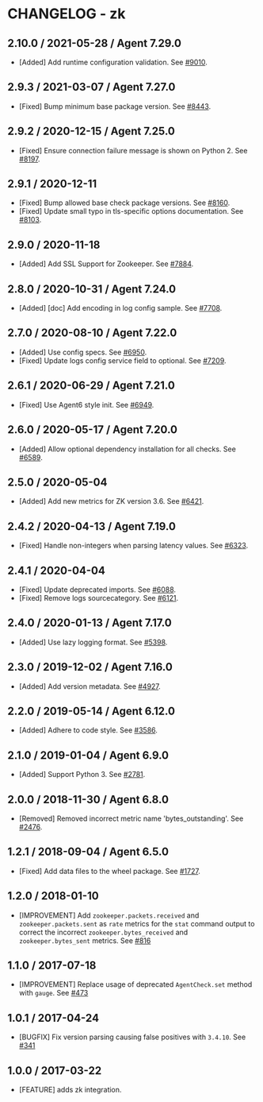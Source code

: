 # CHANGELOG - zk

## 2.10.0 / 2021-05-28 / Agent 7.29.0

* [Added] Add runtime configuration validation. See [#9010](https://github.com/DataDog/integrations-core/pull/9010).

## 2.9.3 / 2021-03-07 / Agent 7.27.0

* [Fixed] Bump minimum base package version. See [#8443](https://github.com/DataDog/integrations-core/pull/8443).

## 2.9.2 / 2020-12-15 / Agent 7.25.0

* [Fixed] Ensure connection failure message is shown on Python 2. See [#8197](https://github.com/DataDog/integrations-core/pull/8197).

## 2.9.1 / 2020-12-11

* [Fixed] Bump allowed base check package versions. See [#8160](https://github.com/DataDog/integrations-core/pull/8160).
* [Fixed] Update small typo in tls-specific options documentation. See [#8103](https://github.com/DataDog/integrations-core/pull/8103).

## 2.9.0 / 2020-11-18

* [Added] Add SSL Support for Zookeeper. See [#7884](https://github.com/DataDog/integrations-core/pull/7884).

## 2.8.0 / 2020-10-31 / Agent 7.24.0

* [Added] [doc] Add encoding in log config sample. See [#7708](https://github.com/DataDog/integrations-core/pull/7708).

## 2.7.0 / 2020-08-10 / Agent 7.22.0

* [Added] Use config specs. See [#6950](https://github.com/DataDog/integrations-core/pull/6950).
* [Fixed] Update logs config service field to optional. See [#7209](https://github.com/DataDog/integrations-core/pull/7209).

## 2.6.1 / 2020-06-29 / Agent 7.21.0

* [Fixed] Use Agent6 style init. See [#6949](https://github.com/DataDog/integrations-core/pull/6949).

## 2.6.0 / 2020-05-17 / Agent 7.20.0

* [Added] Allow optional dependency installation for all checks. See [#6589](https://github.com/DataDog/integrations-core/pull/6589).

## 2.5.0 / 2020-05-04

* [Added] Add new metrics for ZK version 3.6. See [#6421](https://github.com/DataDog/integrations-core/pull/6421).

## 2.4.2 / 2020-04-13 / Agent 7.19.0

* [Fixed] Handle non-integers when parsing latency values. See [#6323](https://github.com/DataDog/integrations-core/pull/6323).

## 2.4.1 / 2020-04-04

* [Fixed] Update deprecated imports. See [#6088](https://github.com/DataDog/integrations-core/pull/6088).
* [Fixed] Remove logs sourcecategory. See [#6121](https://github.com/DataDog/integrations-core/pull/6121).

## 2.4.0 / 2020-01-13 / Agent 7.17.0

* [Added] Use lazy logging format. See [#5398](https://github.com/DataDog/integrations-core/pull/5398).

## 2.3.0 / 2019-12-02 / Agent 7.16.0

* [Added] Add version metadata. See [#4927](https://github.com/DataDog/integrations-core/pull/4927).

## 2.2.0 / 2019-05-14 / Agent 6.12.0

* [Added] Adhere to code style. See [#3586](https://github.com/DataDog/integrations-core/pull/3586).

## 2.1.0 / 2019-01-04 / Agent 6.9.0

* [Added] Support Python 3. See [#2781][1].

## 2.0.0 / 2018-11-30 / Agent 6.8.0

* [Removed] Removed incorrect metric name 'bytes_outstanding'. See [#2476][2].

## 1.2.1 / 2018-09-04 / Agent 6.5.0

* [Fixed] Add data files to the wheel package. See [#1727][3].

## 1.2.0 / 2018-01-10

* [IMPROVEMENT] Add `zookeeper.packets.received` and `zookeeper.packets.sent` as `rate` metrics
  for the `stat` command output to correct the incorrect `zookeeper.bytes_received` and
  `zookeeper.bytes_sent` metrics. See [#816][4]

## 1.1.0 / 2017-07-18

* [IMPROVEMENT] Replace usage of deprecated `AgentCheck.set` method with `gauge`. See [#473][5]

## 1.0.1 / 2017-04-24

* [BUGFIX] Fix version parsing causing false positives with `3.4.10`. See [#341][6]

## 1.0.0 / 2017-03-22

* [FEATURE] adds zk integration.

<!--- The following link definition list is generated by PimpMyChangelog --->
[1]: https://github.com/DataDog/integrations-core/pull/2781
[2]: https://github.com/DataDog/integrations-core/pull/2476
[3]: https://github.com/DataDog/integrations-core/pull/1727
[4]: https://github.com/DataDog/integrations-core/pull/816
[5]: https://github.com/DataDog/integrations-core/issues/473
[6]: https://github.com/DataDog/integrations-core/issues/341
